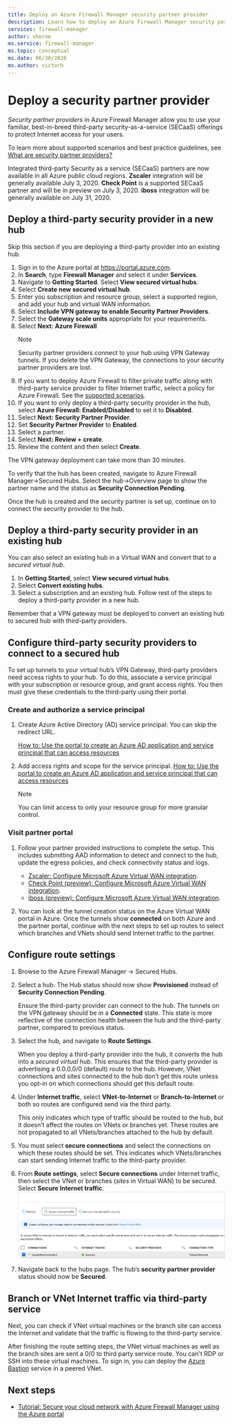 ```yaml
---
title: Deploy an Azure Firewall Manager security partner provider
description: Learn how to deploy an Azure Firewall Manager security partner provider using the Azure portal. 
services: firewall-manager
author: vhorne
ms.service: firewall-manager
ms.topic: conceptual
ms.date: 06/30/2020
ms.author: victorh
---
```


# Deploy a security partner provider

*Security partner providers* in Azure Firewall Manager allow you to use your familiar, best-in-breed third-party security-as-a-service (SECaaS) offerings to protect Internet access for your users.

To learn more about supported scenarios and best practice guidelines, see [What are security partner providers?](trusted-security-partners.md)


Integrated third-party Security as a service (SECaaS) partners are now available in all Azure public cloud regions. **Zscaler** integration will be generally available July 3, 2020. **Check Point** is a supported SECaaS partner and will be in preview on July 3, 2020. **iboss** integration will be generally available on July 31, 2020.

## Deploy a third-party security provider in a new hub

Skip this section if you are deploying a third-party provider into an existing hub.

1. Sign in to the Azure portal at https://portal.azure.com.
2. In **Search**, type **Firewall Manager** and select it under **Services**.
3. Navigate to **Getting Started**. Select **View secured virtual hubs**.
4. Select **Create new secured virtual hub**.
5. Enter you subscription and resource group, select a supported region, and add your hub and virtual WAN information. 
6. Select **Include VPN gateway to enable Security Partner Providers**.
7. Select the **Gateway scale units** appropriate for your requirements.
8. Select **Next: Azure Firewall**
   > [!NOTE]
   > Security partner providers connect to your hub using VPN Gateway tunnels. If you delete the VPN Gateway, the connections to your security partner providers are lost.
9. If you want to deploy Azure Firewall to filter private traffic along with third-party service provider to  filter Internet traffic, select a policy for Azure Firewall. See the [supported scenarios](trusted-security-partners.md#key-scenarios).
10. If you want to only deploy a third-party security provider in the hub, select **Azure Firewall: Enabled/Disabled** to set it to **Disabled**. 
11. Select  **Next: Security Partner Provider**.
12. Set **Security Partner Provider** to **Enabled**. 
13. Select a partner. 
14. Select **Next: Review + create**. 
15. Review the content and then select **Create**.

The VPN gateway deployment can take more than 30 minutes.

To verify that the hub has been created, navigate to Azure Firewall Manager->Secured Hubs. Select the hub->Overview page to show the partner name and the status as **Security Connection Pending**.

Once the hub is created and the security partner is set up, continue on to connect the security provider to the hub.

## Deploy a third-party security provider in an existing hub

You can also select an existing hub in a Virtual WAN and convert that to a *secured virtual hub*.

1. In **Getting Started**, select **View secured virtual hubs**.
2. Select **Convert existing hubs**.
3. Select a subscription and an existing hub. Follow rest of the steps to deploy a third-party provider in a new hub.

Remember that a VPN gateway must be deployed to convert an existing hub to secured hub with third-party providers.

## Configure third-party security providers to connect to a secured hub

To set up tunnels to your virtual hub’s VPN Gateway, third-party providers need access rights to your hub. To do this, associate a service principal with your subscription or resource group, and grant access rights. You then must give these credentials to the third-party using their portal.

### Create and authorize a service principal

1. Create Azure Active Directory (AD) service principal: You can skip the redirect URL. 

   [How to: Use the portal to create an Azure AD application and service principal that can access resources](../active-directory/develop/howto-create-service-principal-portal.md#create-an-azure-active-directory-application)
2. Add access rights and scope for the service principal.
   [How to: Use the portal to create an Azure AD application and service principal that can access resources](../active-directory/develop/howto-create-service-principal-portal.md#create-an-azure-active-directory-application)

   > [!NOTE]
   > You can limit access to only your resource group for more granular control.

### Visit partner portal

1. Follow your partner provided instructions to complete the setup. This includes submitting AAD information to detect and connect to the hub, update the egress policies, and check connectivity status and logs.

   - [Zscaler: Configure Microsoft Azure Virtual WAN integration](https://help.zscaler.com/zia/configuring-microsoft-azure-virtual-wan-integration).
   - [Check Point (preview): Configure Microsoft Azure Virtual WAN integration](https://sc1.checkpoint.com/documents/Infinity_Portal/WebAdminGuides/EN/CloudGuard-Connect-Azure-Virtual-WAN/Default.htm).
   - [iboss (preview): Configure Microsoft Azure Virtual WAN integration](https://www.iboss.com/blog/securing-microsoft-azure-with-iboss-saas-network-security). 
   
2. You can look at the tunnel creation status on the Azure Virtual WAN portal in Azure. Once the tunnels show **connected** on both Azure and the partner portal, continue with the next steps to set up routes to select which branches and VNets should send Internet traffic to the partner.

## Configure route settings

1. Browse to the Azure Firewall Manager -> Secured Hubs. 
2. Select a hub. The Hub status should now show **Provisioned** instead of **Security Connection Pending**.

   Ensure the third-party provider can connect to the hub. The tunnels on the VPN gateway should be in a **Connected** state. This state is more reflective of the connection health between the hub and the third-party partner, compared to previous status.
3. Select the hub, and navigate to **Route Settings**.

   When you deploy a third-party provider into the hub, it converts the hub into a *secured virtual hub*. This ensures that the third-party provider is advertising a 0.0.0.0/0 (default) route to the hub. However, VNet connections and sites connected to the hub don’t get this route unless you opt-in on which connections should get this default route.
4. Under **Internet traffic**, select **VNet-to-Internet** or **Branch-to-Internet** or both so routes are configured send via the third party.

   This only indicates which type of traffic should be routed to the hub, but it doesn’t affect the routes on VNets or branches yet. These routes are not propagated to all VNets/branches attached to the hub by default.
5. You must select **secure connections** and select the connections on which these routes should be set. This indicates which VNets/branches can start sending Internet traffic to the third-party provider.
6. From **Route settings**, select **Secure connections** under Internet traffic, then select the VNet or branches (*sites* in Virtual WAN) to be secured. Select **Secure Internet traffic**.
   ![Secure Internet traffic](media/deploy-trusted-security-partner/secure-internet-traffic.png)
7. Navigate back to the hubs page. The hub’s **security partner provider** status should now be  **Secured**.

## Branch or VNet Internet traffic via third-party service

Next, you can check if VNet virtual machines or the branch site can access the Internet and validate that the traffic is flowing to the third-party service.

After finishing the route setting steps, the VNet virtual machines as well as the branch sites are sent a 0/0 to third party service route. You can't RDP or SSH into these virtual machines. To sign in, you can deploy the [Azure Bastion](../bastion/bastion-overview.md) service in a peered VNet.

## Next steps

- [Tutorial: Secure your cloud network with Azure Firewall Manager using the Azure portal](secure-cloud-network.md)